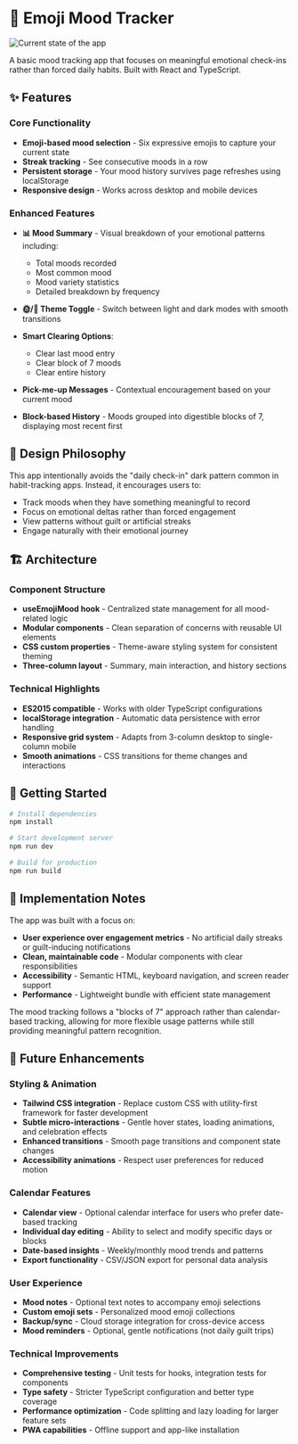 # 🌈 Emoji Mood Tracker

![Current state of the app](https://github.com/user-attachments/assets/c3e946c7-24b7-45e4-adf7-4e364cb7431a)

A basic mood tracking app that focuses on meaningful emotional check-ins rather than forced daily habits. Built with React and TypeScript.

## ✨ Features

### Core Functionality
- **Emoji-based mood selection** - Six expressive emojis to capture your current state
- **Streak tracking** - See consecutive moods in a row
- **Persistent storage** - Your mood history survives page refreshes using localStorage
- **Responsive design** - Works across desktop and mobile devices

### Enhanced Features
- **📊 Mood Summary** - Visual breakdown of your emotional patterns including:
  - Total moods recorded
  - Most common mood
  - Mood variety statistics
  - Detailed breakdown by frequency

- **🌞/🌙 Theme Toggle** - Switch between light and dark modes with smooth transitions

- **Smart Clearing Options**:
  - Clear last mood entry
  - Clear block of 7 moods
  - Clear entire history

- **Pick-me-up Messages** - Contextual encouragement based on your current mood

- **Block-based History** - Moods grouped into digestible blocks of 7, displaying most recent first

## 🎯 Design Philosophy

This app intentionally avoids the "daily check-in" dark pattern common in habit-tracking apps. Instead, it encourages users to:

- Track moods when they have something meaningful to record
- Focus on emotional deltas rather than forced engagement
- View patterns without guilt or artificial streaks
- Engage naturally with their emotional journey

## 🏗️ Architecture

### Component Structure
- **useEmojiMood hook** - Centralized state management for all mood-related logic
- **Modular components** - Clean separation of concerns with reusable UI elements
- **CSS custom properties** - Theme-aware styling system for consistent theming
- **Three-column layout** - Summary, main interaction, and history sections

### Technical Highlights
- **ES2015 compatible** - Works with older TypeScript configurations
- **localStorage integration** - Automatic data persistence with error handling
- **Responsive grid system** - Adapts from 3-column desktop to single-column mobile
- **Smooth animations** - CSS transitions for theme changes and interactions

## 🚀 Getting Started

```bash
# Install dependencies
npm install

# Start development server
npm run dev

# Build for production
npm run build
```

## 🔧 Implementation Notes

The app was built with a focus on:
- **User experience over engagement metrics** - No artificial daily streaks or guilt-inducing notifications
- **Clean, maintainable code** - Modular components with clear responsibilities
- **Accessibility** - Semantic HTML, keyboard navigation, and screen reader support
- **Performance** - Lightweight bundle with efficient state management

The mood tracking follows a "blocks of 7" approach rather than calendar-based tracking, allowing for more flexible usage patterns while still providing meaningful pattern recognition.

## 🔮 Future Enhancements

### Styling & Animation
- **Tailwind CSS integration** - Replace custom CSS with utility-first framework for faster development
- **Subtle micro-interactions** - Gentle hover states, loading animations, and celebration effects
- **Enhanced transitions** - Smooth page transitions and component state changes
- **Accessibility animations** - Respect user preferences for reduced motion

### Calendar Features
- **Calendar view** - Optional calendar interface for users who prefer date-based tracking
- **Individual day editing** - Ability to select and modify specific days or blocks
- **Date-based insights** - Weekly/monthly mood trends and patterns
- **Export functionality** - CSV/JSON export for personal data analysis

### User Experience
- **Mood notes** - Optional text notes to accompany emoji selections
- **Custom emoji sets** - Personalized mood emoji collections
- **Backup/sync** - Cloud storage integration for cross-device access
- **Mood reminders** - Optional, gentle notifications (not daily guilt trips)

### Technical Improvements
- **Comprehensive testing** - Unit tests for hooks, integration tests for components
- **Type safety** - Stricter TypeScript configuration and better type coverage
- **Performance optimization** - Code splitting and lazy loading for larger feature sets
- **PWA capabilities** - Offline support and app-like installation